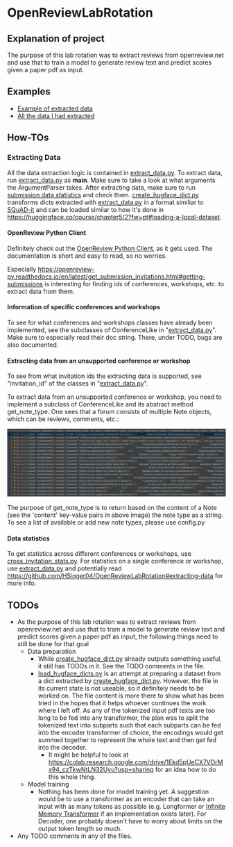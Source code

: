 # OpenReviewLabRotation

## Explanation of project

The purpose of this lab rotation was to extract reviews from openreview.net and use that to train a model to generate review text and predict scores given a paper pdf as input.

## Examples

* [Example of extracted data](https://github.com/HSinger04/OpenReviewLabRotation/blob/main/assets/SkgkJn05YX.json)
* [All the data I had extracted](https://myshare.uni-osnabrueck.de/f/1b36cbf6954e40fdac26/)

## How-TOs

### Extracting Data

All the data extraction logic is contained in [extract_data.py](https://github.com/HSinger04/OpenReviewLabRotation/blob/main/src/data_wrangling/extract_data.py).
To extract data, run [extract_data.py](https://github.com/HSinger04/OpenReviewLabRotation/blob/main/src/data_wrangling/extract_data.py) as __main__. Make sure to take a look at what arguments the ArgumentParser takes.
After extracting data, make sure to run [submission data statistics](https://github.com/HSinger04/OpenReviewLabRotation/blob/main/src/data_wrangling/subm_stats.py) and check them. 
[create_hugface_dict.py](https://github.com/HSinger04/OpenReviewLabRotation/blob/main/src/data_wrangling/create_hugface_dict.py) transforms dicts extracted with [extract_data.py](https://github.com/HSinger04/OpenReviewLabRotation/blob/main/src/data_wrangling/extract_data.py) 
in a format similiar to [SQuAD-it](https://github.com/crux82/squad-it#release-format) and can be 
loaded similar to how it's done in https://huggingface.co/course/chapter5/2?fw=pt#loading-a-local-dataset.

#### OpenReview Python Client

Definitely check out the [OpenReview Python Client](https://openreview-py.readthedocs.io/en/latest/), as it gets used. 
The documentation is short and easy to read, so no worries. 

Especially https://openreview-py.readthedocs.io/en/latest/get_submission_invitations.html#getting-submissions
 is interesting for finding ids of conferences, workshops, etc. to extract data from them.

#### Information of specific conferences and workshops

To see for what conferences and workshops classes have already been implemented, see the subclasses
of ConferenceLike in "[extract_data.py](https://github.com/HSinger04/OpenReviewLabRotation/blob/main/src/data_wrangling/extract_data.py)". Make sure to especially read their doc string.
There, under TODO, bugs are also documented.

#### Extracting data from an unsupported conference or workshop

To see from what invitation ids the extracting data is supported, see "invitation_id" of the classes in "[extract_data.py](https://github.com/HSinger04/OpenReviewLabRotation/blob/main/src/data_wrangling/extract_data.py)".

To extract data from an unsupported conference or workshop, you need to implement a 
subclass of ConferenceLike and its abstract method get_note_type. One sees that a forum consists
of multiple Note objects, which can be reviews, comments, etc.:

<div align="center">
  <img src="https://github.com/HSinger04/OpenReviewLabRotation/blob/main/assets/forum_and_notes.png">
</div>

The purpose of get_note_type is
to return based on the content of a Note (see the 'content' key-value pairs in above image)
the note type as a string. To see a list of available or add new note types, please use config.py

#### Data statistics

To get statistics across different conferences or workshops, use [cross_invitation_stats.py](https://github.com/HSinger04/OpenReviewLabRotation/blob/main/src/data_wrangling/cross_invitation_stats.py).
For statistics on a single conference or workshop, use [extract_data.py](https://github.com/HSinger04/OpenReviewLabRotation/blob/main/src/data_wrangling/extract_data.py) and potentially read https://github.com/HSinger04/OpenReviewLabRotation#extracting-data for more info.

## TODOs

* As the purpose of this lab rotation was to extract reviews from openreview.net and use that to train a model to generate review text and predict scores given a paper pdf as input, the following things need to still be done for that goal
  * Data preparation
    * While [create_hugface_dict.py](https://github.com/HSinger04/OpenReviewLabRotation/blob/main/src/data_wrangling/create_hugface_dict.py) already outputs something useful, it still has TODOs in it. See the TODO comments in the file.
    * [load_hugface_dicts.py](https://github.com/HSinger04/OpenReviewLabRotation/blob/main/src/data_wrangling/load_hugface_dicts.py) is an attempt at preparing a dataset from a dict extracted by [create_hugface_dict.py](https://github.com/HSinger04/OpenReviewLabRotation/blob/main/src/data_wrangling/create_hugface_dict.py). However, the file in its current state is not useable, so it definitely needs to be worked on. The file content is more there to show what has been tried in the hopes that it helps whoever continues the work where I left off. 
    As any of the tokenized input pdf texts are too long to be fed into any transformer, the plan was to split the tokenized text into subparts such that each subparts can be fed
    into the encoder transformer of choice, the encodings would get summed together to represent the whole text and then get fed into the decoder. 
      * It might be helpful to look at https://colab.research.google.com/drive/1Ekd5pUeCX7VOrMx94_czTkwNtLN32Uyu?usp=sharing for an idea how to do this whole thing.
  * Model training
    * Nothing has been done for model training yet. A suggestion would be to use a transformer as an encoder that can take an input with as many tokens as possible (e.g. Longformer or [Infinite Memory Transformer](https://arxiv.org/abs/2109.00301) if an implementation exists later). For Decoder, one probably doesn't have to worry about limits on the output token length so much.
* Any TODO comments in any of the files.

